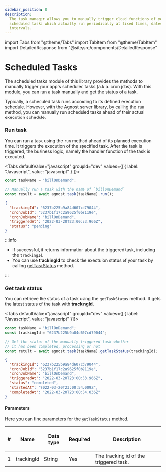 ```yaml
---
sidebar_position: 8
description:
  The task manager allows you to manually trigger cloud functions of your
  scheduled tasks which actually run periodically at fixed times, dates, or
  intervals.
---
```


import Tabs from "@theme/Tabs"
import TabItem from "@theme/TabItem"
import DetailedResponse from "@site/src/components/DetailedResponse"

# Scheduled Tasks

The scheduled tasks module of this library provides the methods to manually trigger your app's scheduled tasks (a.k.a. cron jobs).
With this module, you can run a task manually and get the status of a task.

Typically, a scheduled task runs according to its defined execution schedule.
However, with the Agnost server library, by calling the `run` method, you can
manually run scheduled tasks ahead of their actual execution schedule.

### Run task

You can run a task using the `run` method ahead of its planned execution time. It triggers the execution of the
specified task. After the task is triggered, the business logic, namely the handler function of the task is
executed.

<Tabs defaultValue="javascript" groupId="dev" values={[ { label: "Javascript", value: "javascript" } ]}>


<TabItem value="javascript">


```js
const taskName = "billOnDemand";

// Manually run a task with the name of `billonDemand`
const result = await agnost.task(taskName).run();
```

</TabItem>


</Tabs>


<DetailedResponse title="Example Response">


```json
{
  "trackingId": "6237b225b9a84d607cd79044",
  "cronJobId": "6237b1f17c2a9625f0b2119e",
  "cronJobName": "billOnDemand",
  "triggeredAt": "2022-03-20T23:00:53.966Z",
  "status": "pending"
}
```

</DetailedResponse>


:::info

- If successful, it returns information about the triggered task, including the
  `trackingId`.
- You can use **trackingId** to check the exectuion status of your task by
  calling [getTaskStatus](#get-task-status) method.

:::

### Get task status

You can retrieve the status of a task using the `getTaskStatus` method. It gets
the latest status of the task with **trackingId**.

<Tabs defaultValue="javascript" groupId="dev" values={[ { label: "Javascript", value: "javascript" }]}>


<TabItem value="javascript">


```js
const taskName = "billOnDemand";
const trackingId = "6237b225b9a84d607cd79044";

// Get the status of the manually triggered task whether
// it has been completed, processing or not
const retult = await agnost.task(taskName).getTaskStatus(trackingId);
```

</TabItem>


</Tabs>


<DetailedResponse title="Example Response">


```json
{
  "trackingId": "6237b225b9a84d607cd79044",
  "cronJobId": "6237b1f17c2a9625f0b2119e",
  "cronJobName": "billOnDemand",
  "triggeredAt": "2022-03-20T23:00:53.966Z",
  "status": "completed",
  "startedAt": "2022-03-20T23:00:54.009Z",
  "completedAt": "2022-03-20T23:00:54.036Z"
}
```

</DetailedResponse>


#### Parameters

Here you can find parameters for the `getTaskStatus` method.

| #   | <p><strong>Name</strong></p> | <p><strong>Data type</strong></p> | <p><strong>Required</strong></p> | <p><strong>Description </strong></p> |
| --- | ---------------------------- | --------------------------------- | -------------------------------- | ------------------------------------ |
| 1   | trackingId                   | String                            | Yes                              | The tracking id of the triggered task.                  |
